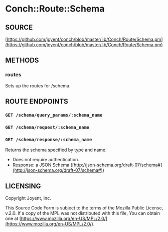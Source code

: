 # Conch::Route::Schema

## SOURCE

[https://github.com/joyent/conch/blob/master/lib/Conch/Route/Schema.pm](https://github.com/joyent/conch/blob/master/lib/Conch/Route/Schema.pm)

## METHODS

### routes

Sets up the routes for /schema.

## ROUTE ENDPOINTS

### `GET /schema/query_params/:schema_name`

### `GET /schema/request/:schema_name`

### `GET /schema/response/:schema_name`

Returns the schema specified by type and name.

- Does not require authentication.
- Response: a JSON Schema ([http://json-schema.org/draft-07/schema#](http://json-schema.org/draft-07/schema#))

## LICENSING

Copyright Joyent, Inc.

This Source Code Form is subject to the terms of the Mozilla Public License,
v.2.0. If a copy of the MPL was not distributed with this file, You can obtain
one at [https://www.mozilla.org/en-US/MPL/2.0/](https://www.mozilla.org/en-US/MPL/2.0/).
